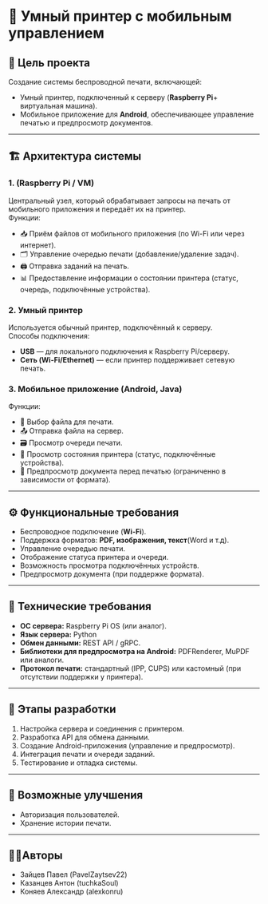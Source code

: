 # 📄 Умный принтер с мобильным управлением

## 🎯 Цель проекта
Создание системы беспроводной печати, включающей:
- Умный принтер, подключенный к серверу (**Raspberry Pi**+ виртуальная машина).
- Мобильное приложение для **Android**, обеспечивающее управление печатью и предпросмотр документов.

---
## 🏗 Архитектура системы

### 1. (Raspberry Pi / VM)
Центральный узел, который обрабатывает запросы на печать от мобильного приложения и передаёт их на принтер.  
Функции:
- 📥 Приём файлов от мобильного приложения (по Wi-Fi или через интернет).
- 🗂 Управление очередью печати (добавление/удаление задач).
- 🖨 Отправка заданий на печать.
- 📊 Предоставление информации о состоянии принтера (статус, очередь, подключённые устройства).

### 2. Умный принтер
Используется обычный принтер, подключённый к серверу.  
Способы подключения:
- **USB** — для локального подключения к Raspberry Pi/серверу.
- **Сеть (Wi-Fi/Ethernet)** — если принтер поддерживает сетевую печать.


### 3. Мобильное приложение (Android, Java)
Функции:
- 📂 Выбор файла для печати.
- 📤 Отправка файла на сервер.
- 🗃 Просмотр очереди печати.
- 📡 Просмотр состояния принтера (статус, подключённые устройства).
- 👀 Предпросмотр документа перед печатью (ограниченно в зависимости от формата).

---
## ⚙️ Функциональные требования
- Беспроводное подключение (**Wi-Fi**).
- Поддержка форматов: **PDF, изображения, текст**(Word и т.д).
- Управление очередью печати.
- Отображение статуса принтера и очереди.
- Возможность просмотра подключённых устройств.
- Предпросмотр документа (при поддержке формата).

---
## 🔧 Технические требования
- **ОС сервера:** Raspberry Pi OS (или аналог).
- **Язык сервера:** Python 
- **Обмен данными:** REST API / gRPC.
- **Библиотеки для предпросмотра на Android:** PDFRenderer, MuPDF или аналоги.
- **Протокол печати:** стандартный (IPP, CUPS) или кастомный (при отсутствии поддержки у принтера).

---
## 🚀 Этапы разработки
1. Настройка сервера и соединения с принтером.  
2. Разработка API для обмена данными.  
3. Создание Android-приложения (управление и предпросмотр).  
4. Интеграция печати и очереди заданий.  
5. Тестирование и отладка системы.  

---
## 📌 Возможные улучшения
- Авторизация пользователей.  
- Хранение истории печати.  

---
## 🧑‍💻Авторы
- Зайцев Павел (PavelZaytsev22)
- Казанцев Антон (tuchkaSoul)
- Коняев Александр (alexkonru)
